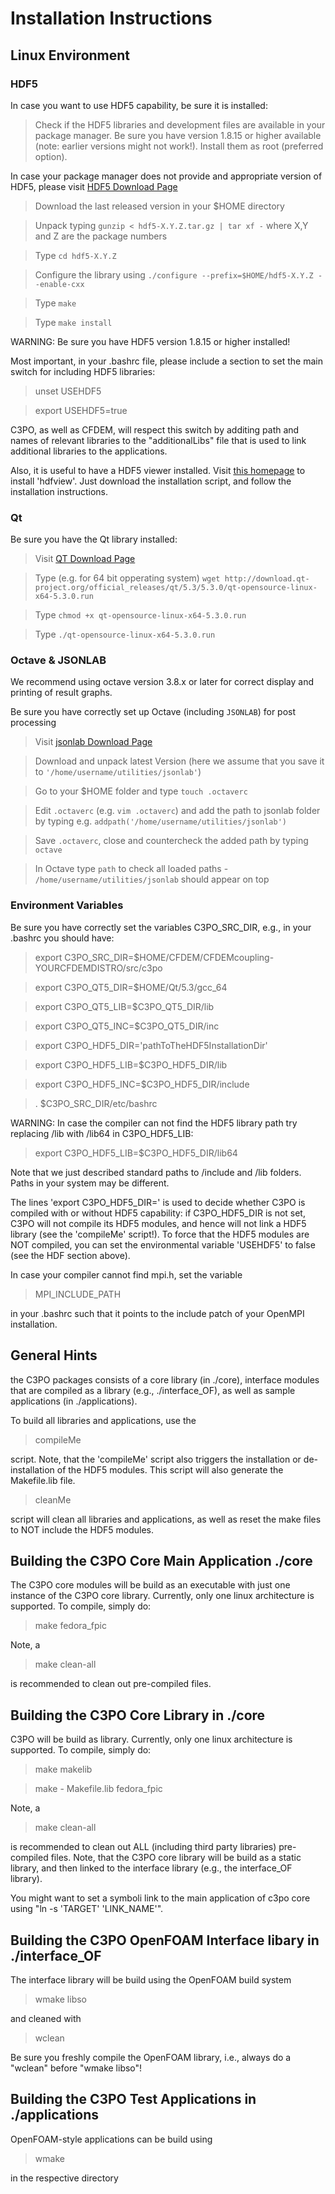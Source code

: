  Installation Instructions
==================

Linux Environment
-----------------------

### HDF5
In case you want to use HDF5 capability, be sure it is installed:

> Check if the HDF5 libraries and development files are available in your package manager. Be sure you have version 1.8.15 or higher available (note: earlier versions might not work!). Install them as root (preferred option).

In case your package manager does not provide and appropriate version of HDF5, please visit [HDF5 Download Page](http://www.hdfgroup.org/ftp/HDF5/current/src/unpacked/release_docs/INSTALL) 

> Download the last released version in your $HOME directory

> Unpack typing `gunzip < hdf5-X.Y.Z.tar.gz | tar xf -` where X,Y and Z are the package numbers

> Type `cd hdf5-X.Y.Z`

> Configure the library using `./configure --prefix=$HOME/hdf5-X.Y.Z --enable-cxx`

> Type `make`

> Type `make install`

WARNING: Be sure you have HDF5 version 1.8.15 or higher installed!

Most important, in your .bashrc file, please include a section to set the main switch for including HDF5 libraries:

> unset  USEHDF5

> export USEHDF5=true

C3PO, as well as CFDEM, will respect this switch by additing path and names of relevant libraries to the "additionalLibs" file that is used to link additional libraries to the applications.

Also, it is useful to have a HDF5 viewer installed. Visit [this homepage](http://www.hdfgroup.org/products/java/release/download.html) to install 'hdfview'. Just download the installation script, and follow the installation instructions.

### Qt
Be sure you have the Qt library installed:

> Visit [QT Download Page](http://www.sysads.co.uk/2014/05/install-qt-5-3-ubuntu-14-04/) 

> Type (e.g. for 64 bit opperating system) `wget http://download.qt-project.org/official_releases/qt/5.3/5.3.0/qt-opensource-linux-x64-5.3.0.run`

> Type `chmod +x qt-opensource-linux-x64-5.3.0.run`

> Type `./qt-opensource-linux-x64-5.3.0.run`

### Octave & JSONLAB
We recommend using octave version 3.8.x or later for correct display and printing of result graphs.

Be sure you have correctly set up Octave (including `JSONLAB`) for post processing

> Visit [jsonlab Download Page](http://sourceforge.net/projects/iso2mesh/files/jsonlab/) 

> Download and unpack latest Version (here we assume that you save it to `'/home/username/utilities/jsonlab'`)

> Go to your $HOME folder and type `touch .octaverc`

> Edit `.octaverc` (e.g. `vim .octaverc`) and add the path to jsonlab folder by typing e.g. `addpath('/home/username/utilities/jsonlab')`

> Save `.octaverc`, close and countercheck the added path by typing `octave`

> In Octave type `path` to check all loaded paths - `/home/username/utilities/jsonlab` should appear on top

### Environment Variables
Be sure you have correctly set the variables C3PO_SRC_DIR, e.g., in your .bashrc you should have:

>export C3PO_SRC_DIR=$HOME/CFDEM/CFDEMcoupling-YOURCFDEMDISTRO/src/c3po

>export C3PO_QT5_DIR=$HOME/Qt/5.3/gcc_64

>export C3PO_QT5_LIB=$C3PO_QT5_DIR/lib

>export C3PO_QT5_INC=$C3PO_QT5_DIR/inc

>export C3PO_HDF5_DIR='pathToTheHDF5InstallationDir'

>export C3PO_HDF5_LIB=$C3PO_HDF5_DIR/lib

>export C3PO_HDF5_INC=$C3PO_HDF5_DIR/include

>. $C3PO_SRC_DIR/etc/bashrc

WARNING: In case the compiler can not find the HDF5 library path try replacing /lib with /lib64 in C3PO_HDF5_LIB:

>export C3PO_HDF5_LIB=$C3PO_HDF5_DIR/lib64

Note that we just described standard paths to /include and /lib folders. Paths in your system may be different.

The lines 'export C3PO_HDF5_DIR=' is used to decide whether C3PO is compiled with or without HDF5 capability: if C3PO_HDF5_DIR is not set, C3PO will not compile its HDF5 modules, and hence will not link a HDF5 library (see the 'compileMe' script!). To force that the HDF5 modules are NOT compiled, you can set the environmental variable 'USEHDF5' to false (see the HDF section above).

In case your compiler cannot find mpi.h, set the variable 

>MPI_INCLUDE_PATH

in your .bashrc such that it points to the include patch of your OpenMPI installation.

General Hints
------------------------------------
the C3PO packages consists of a core library (in ./core), interface modules that are compiled as a library (e.g., ./interface_OF), as well as sample applications (in ./applications).

To build all libraries and applications, use the 

> compileMe

script. Note, that the 'compileMe' script also triggers the installation or de-installation of the HDF5 modules. This script will also generate the Makefile.lib file. 

> cleanMe

script will clean all libraries and applications, as well as reset the make files to NOT include the HDF5 modules.


Building the C3PO Core Main Application ./core
------------------------------------
The C3PO core modules will be build as an executable with just one instance of the C3PO core library. 
Currently, only one linux architecture is supported.  To compile, simply do:

>make fedora_fpic

Note, a

>make clean-all 

is recommended to clean out pre-compiled files.

Building the C3PO Core Library in ./core
------------------------------------
C3PO will be build as library. Currently, only one linux architecture is supported. To compile, simply do:

>make makelib

>make - Makefile.lib fedora_fpic
 
Note, a

>make clean-all 

is recommended to clean out ALL (including third party libraries) pre-compiled files. Note, that the C3PO core library will be build as a static library, and then linked to the interface library (e.g., the interface_OF library).

You might want to set a symboli link to the main application of c3po core using "ln -s 'TARGET' 'LINK_NAME'".


Building the C3PO OpenFOAM Interface libary in ./interface_OF
------------------------------------
The interface library will be build using the OpenFOAM build system

>wmake libso

and cleaned with 

>wclean

Be sure you freshly compile  the OpenFOAM library, i.e., always do a "wclean" before "wmake libso"!

Building the C3PO Test Applications in ./applications
------------------------------------
OpenFOAM-style applications can be build using

>wmake

in the respective directory
